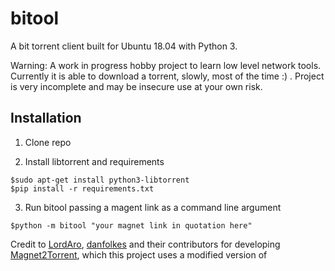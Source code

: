 # bitool

A bit torrent client built for Ubuntu 18.04 with Python 3.


Warning: A work in progress hobby project to learn low level network tools. Currently it is able to download 
a torrent, slowly, most of the time :) . Project is very incomplete and may be insecure use at your own risk.

## Installation

1. Clone repo

2. Install libtorrent and requirements

```commandline
$sudo apt-get install python3-libtorrent
$pip install -r requirements.txt

```

3. Run bitool passing a magent link as a command line argument

```commandline
$python -m bitool "your magnet link in quotation here"
```

Credit to [LordAro](https://github.com/LordAro), [danfolkes](https://github.com/danfolkes) and their contributors for developing [Magnet2Torrent](https://github.com/LordAro/Magnet2Torrent), which this project uses a modified version of









